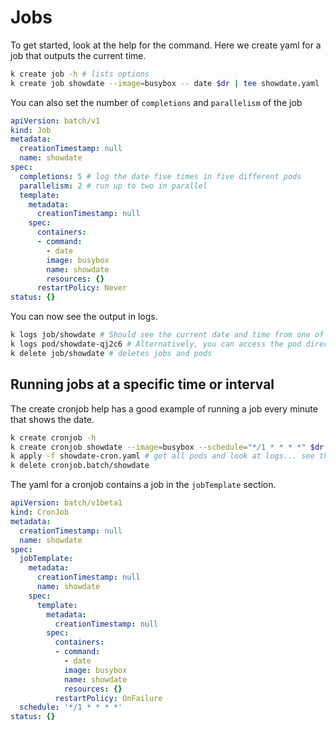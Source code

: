 # Jobs

To get started, look at the help for the command. Here we create yaml for a job that outputs the current time.

```bash
k create job -h # lists options
k create job showdate --image=busybox -- date $dr | tee showdate.yaml
```

You can also set the number of `completions` and `parallelism` of the job

```yaml
apiVersion: batch/v1
kind: Job
metadata:
  creationTimestamp: null
  name: showdate
spec:
  completions: 5 # log the date five times in five different pods
  parallelism: 2 # run up to two in parallel
  template:
    metadata:
      creationTimestamp: null
    spec:
      containers:
      - command:
        - date
        image: busybox
        name: showdate
        resources: {}
      restartPolicy: Never
status: {}
```

You can now see the output in logs.

```bash
k logs job/showdate # Should see the current date and time from one of the pods
k logs pod/showdate-qj2c6 # Alternatively, you can access the pod directly
k delete job/showdate # deletes jobs and pods
```

## Running jobs at a specific time or interval

The create cronjob help has a good example of running a job every minute that shows the date. 

```bash
k create cronjob -h
k create cronjob showdate --image=busybox --schedule="*/1 * * * *" $dr -- date | tee showdate-cron.yaml
k apply -f showdate-cron.yaml # get all pods and look at logs... see that the jobs are running
k delete cronjob.batch/showdate
```

The yaml for a cronjob contains a job in the `jobTemplate` section.

```yaml
apiVersion: batch/v1beta1
kind: CronJob
metadata:
  creationTimestamp: null
  name: showdate
spec:
  jobTemplate:
    metadata:
      creationTimestamp: null
      name: showdate
    spec:
      template:
        metadata:
          creationTimestamp: null
        spec:
          containers:
          - command:
            - date
            image: busybox
            name: showdate
            resources: {}
          restartPolicy: OnFailure
  schedule: '*/1 * * * *'
status: {}
```
